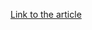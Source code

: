 [Link to the article](https://www.huntress.com/blog/cracks-in-the-foundation-intrusions-of-foundation-accounting-software)
